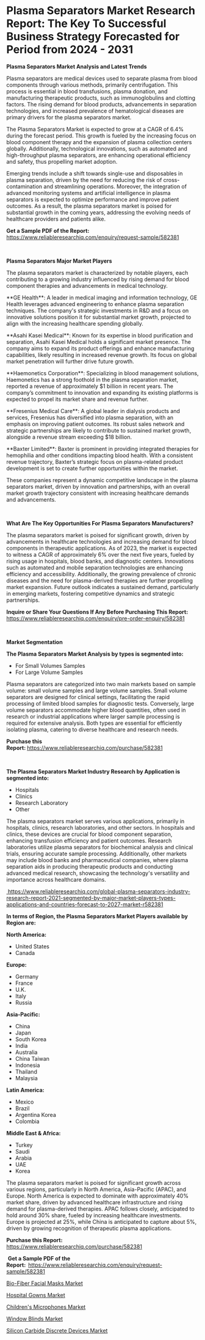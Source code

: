 <p><h1>Plasma Separators Market Research Report: The Key To Successful Business Strategy Forecasted for Period from 2024 - 2031</h1></p><p><strong>Plasma Separators Market Analysis and Latest Trends</strong></p>
<p><p>Plasma separators are medical devices used to separate plasma from blood components through various methods, primarily centrifugation. This process is essential in blood transfusions, plasma donation, and manufacturing therapeutic products, such as immunoglobulins and clotting factors. The rising demand for blood products, advancements in separation technologies, and increased prevalence of hematological diseases are primary drivers for the plasma separators market.</p><p>The Plasma Separators Market is expected to grow at a CAGR of 6.4% during the forecast period. This growth is fueled by the increasing focus on blood component therapy and the expansion of plasma collection centers globally. Additionally, technological innovations, such as automated and high-throughput plasma separators, are enhancing operational efficiency and safety, thus propelling market adoption.</p><p>Emerging trends include a shift towards single-use and disposables in plasma separation, driven by the need for reducing the risk of cross-contamination and streamlining operations. Moreover, the integration of advanced monitoring systems and artificial intelligence in plasma separators is expected to optimize performance and improve patient outcomes. As a result, the plasma separators market is poised for substantial growth in the coming years, addressing the evolving needs of healthcare providers and patients alike.</p></p>
<p><strong>Get a Sample PDF of the Report:&nbsp;</strong> <a href="https://www.reliableresearchiq.com/enquiry/request-sample/582381?utm_campaign=1094&utm_medium=2&utm_source=Github&utm_content=ia&utm_term=27092024&utm_id=plasma-separators">https://www.reliableresearchiq.com/enquiry/request-sample/582381</a></p>
<p>&nbsp;</p>
<p><strong>Plasma Separators Major Market Players</strong></p>
<p><p>The plasma separators market is characterized by notable players, each contributing to a growing industry influenced by rising demand for blood component therapies and advancements in medical technology.</p><p>**GE Health**: A leader in medical imaging and information technology, GE Health leverages advanced engineering to enhance plasma separation techniques. The company's strategic investments in R&D and a focus on innovative solutions position it for substantial market growth, projected to align with the increasing healthcare spending globally.</p><p>**Asahi Kasei Medical**: Known for its expertise in blood purification and separation, Asahi Kasei Medical holds a significant market presence. The company aims to expand its product offerings and enhance manufacturing capabilities, likely resulting in increased revenue growth. Its focus on global market penetration will further drive future growth.</p><p>**Haemonetics Corporation**: Specializing in blood management solutions, Haemonetics has a strong foothold in the plasma separation market, reported a revenue of approximately $1 billion in recent years. The company’s commitment to innovation and expanding its existing platforms is expected to propel its market share and revenue further.</p><p>**Fresenius Medical Care**: A global leader in dialysis products and services, Fresenius has diversified into plasma separation, with an emphasis on improving patient outcomes. Its robust sales network and strategic partnerships are likely to contribute to sustained market growth, alongside a revenue stream exceeding $18 billion.</p><p>**Baxter Limited**: Baxter is prominent in providing integrated therapies for hemophilia and other conditions impacting blood health. With a consistent revenue trajectory, Baxter’s strategic focus on plasma-related product development is set to create further opportunities within the market.</p><p>These companies represent a dynamic competitive landscape in the plasma separators market, driven by innovation and partnerships, with an overall market growth trajectory consistent with increasing healthcare demands and advancements.</p></p>
<p>&nbsp;</p>
<p><strong>What Are The Key Opportunities For Plasma Separators Manufacturers?</strong></p>
<p><p>The plasma separators market is poised for significant growth, driven by advancements in healthcare technologies and increasing demand for blood components in therapeutic applications. As of 2023, the market is expected to witness a CAGR of approximately 6% over the next five years, fueled by rising usage in hospitals, blood banks, and diagnostic centers. Innovations such as automated and mobile separation technologies are enhancing efficiency and accessibility. Additionally, the growing prevalence of chronic diseases and the need for plasma-derived therapies are further propelling market expansion. Future outlook indicates a sustained demand, particularly in emerging markets, fostering competitive dynamics and strategic partnerships.</p></p>
<p><strong>Inquire or Share Your Questions If Any Before Purchasing This Report:</strong> <a href="https://www.reliableresearchiq.com/enquiry/pre-order-enquiry/582381?utm_campaign=1094&utm_medium=2&utm_source=Github&utm_content=ia&utm_term=27092024&utm_id=plasma-separators">https://www.reliableresearchiq.com/enquiry/pre-order-enquiry/582381</a></p>
<p>&nbsp;</p>
<p><strong>Market Segmentation</strong></p>
<p><strong>The Plasma Separators Market Analysis by types is segmented into:</strong></p>
<p><ul><li>For Small Volumes Samples</li><li>For Large Volume Samples</li></ul></p>
<p><p>Plasma separators are categorized into two main markets based on sample volume: small volume samples and large volume samples. Small volume separators are designed for clinical settings, facilitating the rapid processing of limited blood samples for diagnostic tests. Conversely, large volume separators accommodate higher blood quantities, often used in research or industrial applications where larger sample processing is required for extensive analysis. Both types are essential for efficiently isolating plasma, catering to diverse healthcare and research needs.</p></p>
<p><strong>Purchase this Report:&nbsp;</strong><a href="https://www.reliableresearchiq.com/purchase/582381?utm_campaign=1094&utm_medium=2&utm_source=Github&utm_content=ia&utm_term=27092024&utm_id=plasma-separators">https://www.reliableresearchiq.com/purchase/582381</a></p>
<p>&nbsp;</p>
<p><strong>The Plasma Separators Market Industry Research by Application is segmented into:</strong></p>
<p><ul><li>Hospitals</li><li>Clinics</li><li>Research Laboratory</li><li>Other</li></ul></p>
<p><p>The plasma separators market serves various applications, primarily in hospitals, clinics, research laboratories, and other sectors. In hospitals and clinics, these devices are crucial for blood component separation, enhancing transfusion efficiency and patient outcomes. Research laboratories utilize plasma separators for biochemical analysis and clinical trials, ensuring accurate sample processing. Additionally, other markets may include blood banks and pharmaceutical companies, where plasma separation aids in producing therapeutic products and conducting advanced medical research, showcasing the technology's versatility and importance across healthcare domains.</p></p>
<p><a href="https://www.reliableresearchiq.com/global-plasma-separators-industry-research-report-2021-segmented-by-major-market-players-types-applications-and-countries-forecast-to-2027-market-r582381?utm_campaign=1094&utm_medium=2&utm_source=Github&utm_content=ia&utm_term=27092024&utm_id=plasma-separators">&nbsp;https://www.reliableresearchiq.com/global-plasma-separators-industry-research-report-2021-segmented-by-major-market-players-types-applications-and-countries-forecast-to-2027-market-r582381</a></p>
<p><strong>In terms of Region, the Plasma Separators Market Players available by Region are:</strong></p>
<p>
    <p> <strong> North America: </strong>
        <ul>
            <li>United States</li>
            <li>Canada</li>
        </ul>
        </p> 
    <p> <strong> Europe: </strong>
        <ul>
            <li>Germany</li>
            <li>France</li>
            <li>U.K.</li>
            <li>Italy</li>
            <li>Russia</li>
        </ul>
        </p> 
    <p> <strong> Asia-Pacific: </strong>
        <ul>
            <li>China</li>
            <li>Japan</li>
            <li>South Korea</li>
            <li>India</li>
            <li>Australia</li>
            <li>China Taiwan</li>
            <li>Indonesia</li>
            <li>Thailand</li>
            <li>Malaysia</li>
        </ul>
        </p> 
    <p> <strong> Latin America: </strong>
        <ul>
            <li>Mexico</li>
            <li>Brazil</li>
            <li>Argentina Korea</li>
            <li>Colombia</li>
        </ul>
        </p> 
    <p> <strong> Middle East & Africa: </strong>
        <ul>
            <li>Turkey</li>
            <li>Saudi</li>
            <li>Arabia</li>
            <li>UAE</li>
            <li>Korea</li>
        </ul>
    </p>
    </p>
<p><p>The plasma separators market is poised for significant growth across various regions, particularly in North America, Asia-Pacific (APAC), and Europe. North America is expected to dominate with approximately 40% market share, driven by advanced healthcare infrastructure and rising demand for plasma-derived therapies. APAC follows closely, anticipated to hold around 30% share, fueled by increasing healthcare investments. Europe is projected at 25%, while China is anticipated to capture about 5%, driven by growing recognition of therapeutic plasma applications.</p></p>
<p><strong>Purchase this Report: </strong><a href="https://www.reliableresearchiq.com/purchase/582381?utm_campaign=1094&utm_medium=2&utm_source=Github&utm_content=ia&utm_term=27092024&utm_id=plasma-separators">https://www.reliableresearchiq.com/purchase/582381</a></p>
<p>&nbsp;<strong>Get a Sample PDF of the Report:&nbsp;&nbsp;</strong><a href="https://www.reliableresearchiq.com/enquiry/request-sample/582381?utm_campaign=1094&utm_medium=2&utm_source=Github&utm_content=ia&utm_term=27092024&utm_id=plasma-separators">https://www.reliableresearchiq.com/enquiry/request-sample/582381</a></p>
<p><strong></strong></p>
<p><p><a href="https://issuu.com/reportprime-2/docs/bio-fiber-facial-masks-market-size-_6e15c0b95a753c?utm_campaign=1094&utm_medium=2&utm_source=Github&utm_content=ia&utm_term=27092024&utm_id=plasma-separators">Bio-Fiber Facial Masks Market</a></p><p><a href="https://www.linkedin.com/pulse/how-regions-adapting-hospital-gowns-market-global-trends-overview-xlz4c?utm_campaign=1094&utm_medium=2&utm_source=Github&utm_content=ia&utm_term=27092024&utm_id=plasma-separators">Hospital Gowns Market</a></p><p><a href="https://issuu.com/reportprime-2/docs/childrens-microphones-market-size-2_f81cdfa77b9293?utm_campaign=1094&utm_medium=2&utm_source=Github&utm_content=ia&utm_term=27092024&utm_id=plasma-separators">Children's Microphones Market</a></p><p><a href="https://www.linkedin.com/pulse/window-blinds-market-global-regional-analysis-2024-2031-ersatzist-wgyic?utm_campaign=1094&utm_medium=2&utm_source=Github&utm_content=ia&utm_term=27092024&utm_id=plasma-separators">Window Blinds Market</a></p><p><a href="https://github.com/Elvirademiri584/Market-Research-Report-List-1/blob/main/silicon-carbide-discrete-devices-market.md?utm_campaign=1094&utm_medium=2&utm_source=Github&utm_content=ia&utm_term=27092024&utm_id=plasma-separators">Silicon Carbide Discrete Devices Market</a></p></p>